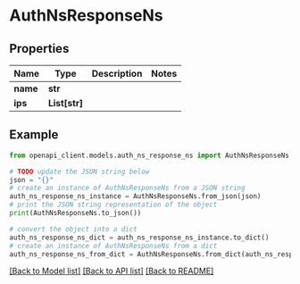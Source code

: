 # AuthNsResponseNs


## Properties

Name | Type | Description | Notes
------------ | ------------- | ------------- | -------------
**name** | **str** |  | 
**ips** | **List[str]** |  | 

## Example

```python
from openapi_client.models.auth_ns_response_ns import AuthNsResponseNs

# TODO update the JSON string below
json = "{}"
# create an instance of AuthNsResponseNs from a JSON string
auth_ns_response_ns_instance = AuthNsResponseNs.from_json(json)
# print the JSON string representation of the object
print(AuthNsResponseNs.to_json())

# convert the object into a dict
auth_ns_response_ns_dict = auth_ns_response_ns_instance.to_dict()
# create an instance of AuthNsResponseNs from a dict
auth_ns_response_ns_from_dict = AuthNsResponseNs.from_dict(auth_ns_response_ns_dict)
```
[[Back to Model list]](../README.md#documentation-for-models) [[Back to API list]](../README.md#documentation-for-api-endpoints) [[Back to README]](../README.md)


